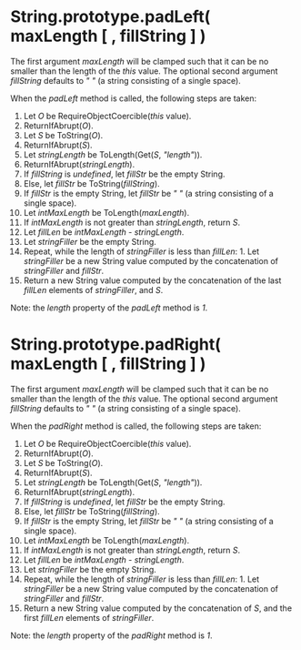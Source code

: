# String.prototype.padLeft( maxLength [ , fillString ] )

The first argument _maxLength_ will be clamped such that it can be no smaller than the length of the *this* value.
The optional second argument _fillString_ defaults to *" "* (a string consisting of a single space).

When the _padLeft_ method is called, the following steps are taken:
  1. Let _O_ be RequireObjectCoercible(*this* value).
  1. ReturnIfAbrupt(_O_).
  1. Let _S_ be ToString(_O_).
  1. ReturnIfAbrupt(_S_).
  1. Let _stringLength_ be ToLength(Get(_S_, *"length"*)).
  1. ReturnIfAbrupt(_stringLength_).
  1. If _fillString_ is *undefined*, let _fillStr_ be the empty String.
  1. Else, let _fillStr_ be ToString(_fillString_).
  1. If _fillStr_ is the empty String, let _fillStr_ be *" "* (a string consisting of a single space).
  1. Let _intMaxLength_ be ToLength(_maxLength_).
  1. If _intMaxLength_ is not greater than _stringLength_, return _S_.
  1. Let _fillLen_ be _intMaxLength_ - _stringLength_.
  1. Let _stringFiller_ be the empty String.
  1. Repeat, while the length of _stringFiller_ is less than _fillLen_:
    1. Let _stringFiller_ be a new String value computed by the concatenation of _stringFiller_ and _fillStr_.
  1. Return a new String value computed by the concatenation of the last _fillLen_ elements of _stringFiller_, and _S_.

Note: the _length_ property of the _padLeft_ method is *1*.

# String.prototype.padRight( maxLength [ , fillString ] )

The first argument _maxLength_ will be clamped such that it can be no smaller than the length of the *this* value.
The optional second argument _fillString_ defaults to *" "* (a string consisting of a single space).

When the _padRight_ method is called, the following steps are taken:
  1. Let _O_ be RequireObjectCoercible(*this* value).
  1. ReturnIfAbrupt(_O_).
  1. Let _S_ be ToString(_O_).
  1. ReturnIfAbrupt(_S_).
  1. Let _stringLength_ be ToLength(Get(_S_, *"length"*)).
  1. ReturnIfAbrupt(_stringLength_).
  1. If _fillString_ is *undefined*, let _fillStr_ be the empty String.
  1. Else, let _fillStr_ be ToString(_fillString_).
  1. If _fillStr_ is the empty String, let _fillStr_ be *" "* (a string consisting of a single space).
  1. Let _intMaxLength_ be ToLength(_maxLength_).
  1. If _intMaxLength_ is not greater than _stringLength_, return _S_.
  1. Let _fillLen_ be _intMaxLength_ - _stringLength_.
  1. Let _stringFiller_ be the empty String.
  1. Repeat, while the length of _stringFiller_ is less than _fillLen_:
    1. Let _stringFiller_ be a new String value computed by the concatenation of _stringFiller_ and _fillStr_.
  1. Return a new String value computed by the concatenation of _S_, and the first _fillLen_ elements of _stringFiller_.

Note: the _length_ property of the _padRight_ method is *1*.

